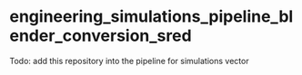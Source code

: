 # engineering_simulations_pipeline_blender_conversion_sred

Todo: add this repository into the pipeline for simulations vector
